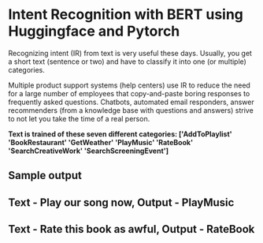 # Intent Recognition with BERT using Huggingface and Pytorch




Recognizing intent (IR) from text is very useful these days. Usually, you get a short text (sentence or two) and have to classify it into one (or multiple) categories.

Multiple product support systems (help centers) use IR to reduce the need for a large number of employees that copy-and-paste boring responses to frequently asked questions. Chatbots, automated email responders, answer recommenders (from a knowledge base with questions and answers) strive to not let you take the time of a real person.

**Text is trained of these seven different categories: ['AddToPlaylist' 'BookRestaurant' 'GetWeather' 'PlayMusic' 'RateBook'
 'SearchCreativeWork' 'SearchScreeningEvent']**
 
 ## Sample output
 
 ## Text - Play our song now,  Output - PlayMusic
 
 
 ## Text - Rate this book as awful, Output - RateBook
 
